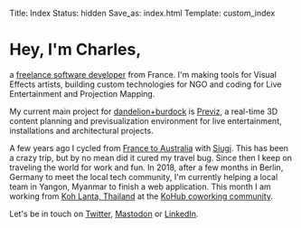 Title: Index
Status: hidden
Save_as: index.html
Template: custom_index

# Hey, I'm Charles,

a [freelance software developer](https://linkedin.com/in/charlesfleche) from France. I'm making tools for Visual Effects artists, building custom technologies for NGO and coding for Live Entertainment and Projection Mapping.

My current main project for [dandelion+burdock](https://dandelion-burdock.com) is [Previz](https://previz.co), a real-time 3D content planning and previsualization environment for live entertainment, installations and architectural projects.

A few years ago I cycled from [France to Australia](http://cambrai-cambrai.net) with [Siugi](http://siugi.com). This has been a crazy trip, but by no mean did it cured my travel bug. Since then I keep on traveling the world for work and fun. In 2018, after a few months in Berlin, Germany to meet the local tech community, I'm currently helping a local team in Yangon, Myanmar to finish a web application. This month I am working from [Koh Lanta, Thailand](http://www.openstreetmap.org/?mlat=7.5602&mlon=99.0586#map=12/7.5602/99.0586) at the [KoHub coworking community](http://kohub.org).

Let's be in touch on [Twitter](https://twitter.com/charlesfleche), [Mastodon](https://mamot.fr/@charlesfleche) or [LinkedIn](https://linkedin.com/in/charlesfleche).
